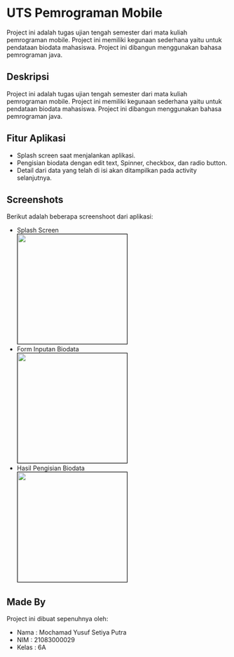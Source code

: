 
# UTS Pemrograman Mobile 
Project ini adalah tugas ujian tengah semester dari mata kuliah pemrograman mobile. Project ini memiliki kegunaan sederhana yaitu untuk pendataan biodata mahasiswa. Project ini dibangun menggunakan bahasa pemrograman java.



## Deskripsi
Project ini adalah tugas ujian tengah semester dari mata kuliah pemrograman mobile. Project ini memiliki kegunaan sederhana yaitu untuk pendataan biodata mahasiswa. Project ini dibangun menggunakan bahasa pemrograman java.



## Fitur Aplikasi

- Splash screen saat menjalankan aplikasi.
- Pengisian biodata dengan edit text, Spinner, checkbox, dan radio button.
- Detail dari data yang telah di isi akan ditampilkan pada activity selanjutnya.



## Screenshots
Berikut adalah beberapa screenshoot dari aplikasi:
- Splash Screen<br>
<img src="https://github.com/yusufsetiya/UTSmobileProgramming/assets/72720312/d2020192-c162-436d-9ff8-a4c8dea690c5" width="250" style="border: 1px solid black;"><br>
- Form Inputan Biodata<br>
<img src="https://github.com/yusufsetiya/UTSmobileProgramming/assets/72720312/5b3a9a19-8331-4f40-843b-5b77fadd3b59" width="250" style="border: 1px solid black;"><br>
- Hasil Pengisian Biodata<br>
<img src="https://github.com/yusufsetiya/UTSmobileProgramming/assets/72720312/1007aeda-c9f4-4cd3-bccf-8efd6f81e454" width="250" style="border: 1px solid black;"><br>

## Made By

Project ini dibuat sepenuhnya oleh:

- Nama : Mochamad Yusuf Setiya Putra
- NIM : 21083000029
- Kelas : 6A

